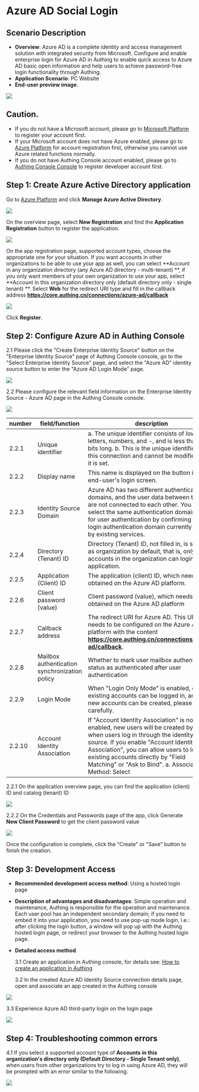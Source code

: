 # Azure AD Social Login

<LastUpdated/>

## Scenario Description

- **Overview**: Azure AD is a complete identity and access management solution with integrated security from Microsoft. Configure and enable enterprise login for Azure AD in Authing to enable quick access to Azure AD basic open information and help users to achieve password-free login functionality through Authing.
- **Application Scenario**: PC Website
- **End-user preview image**.

<img src="./images/00.png" >

## Caution.

- If you do not have a Microsoft account, please go to [Microsoft Platform](https://signup.live.com/signup) to register your account first.
- If your Microsoft account does not have Azure enabled, please go to [Azure Platform](https://signup.azure.com/) for account registration first, otherwise you cannot use Azure related functions normally.
- If you do not have Authing Console account enabled, please go to [Authing Console Console](https://authing.cn/) to register developer account first.

## Step 1: Create Azure Active Directory application

Go to [Azure Platform](https://portal.azure.com/#home) and click **Manage Azure Active Directory**.

<img src="./images/01.png" >

On the overview page, select **New Registration** and find the **Application Registration** button to register the application.

<img src="./images/02.png" >

On the app registration page, supported account types, choose the appropriate one for your situation. If you want accounts in other organizations to be able to use your app as well, you can select **Account in any organization directory (any Azure AD directory - multi-tenant) **, if you only want members of your own organization to use your app, select **Account in this organization directory only (default directory only - single tenant) **. Select **Web** for the redirect URI type and fill in the callback address **https://core.authing.cn/connections/azure-ad/callback**

<img src="./images/03.png" >

Click **Register**.

## Step 2: Configure Azure AD in Authing Console

2.1 Please click the "Create Enterprise Identity Source" button on the "Enterprise Identity Source" page of Authing Console console, go to the "Select Enterprise Identity Source" page, and select the "Azure AD" identity source button to enter the "Azure AD Login Mode" page.

<img src="./images/07.png" >

2.2 Please configure the relevant field information on the Enterprise Identity Source - Azure AD page in the Authing Console console.

<img src="./images/10.png" >

| number | field/function                                | description                                                                                                                                                                                                                                                                                                         |
| ------ | --------------------------------------------- | ------------------------------------------------------------------------------------------------------------------------------------------------------------------------------------------------------------------------------------------------------------------------------------------------------------------- |
| 2.2.1  | Unique identifier                             | a. The unique identifier consists of lowercase letters, numbers, and -, and is less than 32 bits long. b. This is the unique identifier for this connection and cannot be modified after it is set.                                                                                                                 | 2.2.2 |
| 2.2.2  | Display name                                  | This name is displayed on the button in the end-user's login screen.                                                                                                                                                                                                                                                | This is a unique identifier for this connection. |
| 2.2.3  | Identity Source Domain                        | Azure AD has two different authentication domains, and the user data between them are not connected to each other. You can select the same authentication domain here for user authentication by confirming the login authentication domain currently used by existing services.                                    | 2.2.4 |
| 2.2.4  | Directory (Tenant) ID                         | Directory (Tenant) ID, not filled in, is selected as organization by default, that is, only accounts in the organization can login in the application.                                                                                                                                                              | The |
| 2.2.5  | Application (Client) ID                       | The application (client) ID, which needs to be obtained on the Azure AD platform.                                                                                                                                                                                                                                   | The application (client) ID needs to be obtained on the Azure AD platform. |
| 2.2.6  | Client password (value)                       | Client password (value), which needs to be obtained on the Azure AD platform                                                                                                                                                                                                                                        | 2.2.7 | Client password (value), which needs to be obtained on the Azure AD platform. |
| 2.2.7  | Callback address                              | The redirect URI for Azure AD. This URL needs to be configured on the Azure AD platform with the content **https://core.authing.cn/connections/azure-ad/callback**.                                                                                                                                                 | This URL needs to be configured to the Azure AD platform. |
| 2.2.8  | Mailbox authentication synchronization policy | Whether to mark user mailbox authentication status as authenticated after user authentication                                                                                                                                                                                                                       |
| 2.2.9  | Login Mode                                    | When "Login Only Mode" is enabled, only existing accounts can be logged in, and no new accounts can be created, please choose carefully.                                                                                                                                                                            | Please choose carefully. |
| 2.2.10 | Account Identity Association                  | If "Account Identity Association" is not enabled, new users will be created by default when users log in through the identity source. If you enable "Account Identity Association", you can allow users to log in to existing accounts directly by "Field Matching" or "Ask to Bind". a. Association Method: Select |

2.2.1 On the application overview page, you can find the application (client) ID and catalog (tenant) ID

<img src="./images/04.png" >

2.2.2 On the Credentials and Passwords page of the app, click Generate **New Client Password** to get the client password value

<img src="./images/05.png" >

Once the configuration is complete, click the "Create" or "Save" button to finish the creation.

## Step 3: Development Access

- **Recommended development access method**: Using a hosted login page

- **Description of advantages and disadvantages**: Simple operation and maintenance, Authing is responsible for the operation and maintenance. Each user pool has an independent secondary domain; if you need to embed it into your application, you need to use pop-up mode login, i.e.: after clicking the login button, a window will pop up with the Authing hosted login page, or redirect your browser to the Authing hosted login page.

- **Detailed access method**.

  3.1 Create an application in Authing console, for details see: [How to create an application in Authing](./guides/app/create-app.md)

  3.2 In the created Azure AD Identity Source connection details page, open and associate an app created in the Authing console

<img src="./images/08.png" >

3.3 Experience Azure AD third-party login on the login page

<img src="./images/09.png" >

## Step 4: Troubleshooting common errors

4.1 If you select a supported account type of **Accounts in this organization's directory only (Default Directory - Single Tenant only)**, when users from other organizations try to log in using Azure AD, they will be prompted with an error similar to the following.

<img src="./images/11.png" >
